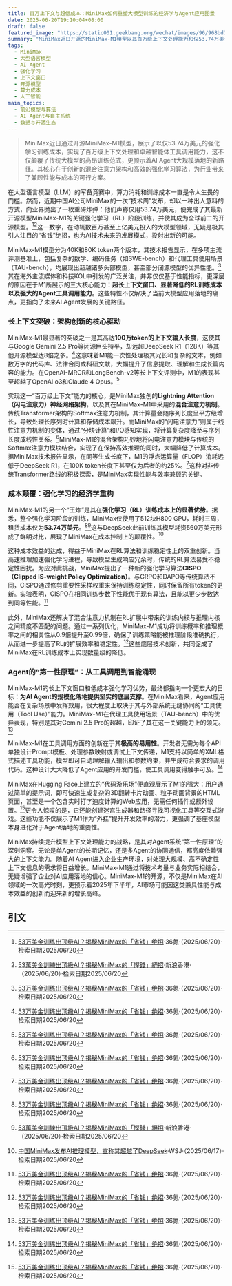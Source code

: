 ```yaml
---
title: 百万上下文与超低成本：MiniMax如何重塑大模型训练的经济学与Agent应用图景
date: 2025-06-20T19:10:04+08:00
draft: false
featured_image: "https://static001.geekbang.org/wechat/images/96/968bd72e8c41b410b177a6201248ce16.png"
summary: "MiniMax近日开源的MiniMax-M1模型以其百万级上下文处理能力和仅53.74万美元的强化学习训练成本，在AI领域引发震动。该模型通过创新的混合注意力架构和高效的强化学习算法（CISPO）实现性能与成本的平衡，并显著提升了AI Agent的工具调用和应用落地潜力。这一突破不仅挑战了现有大模型的高成本范式，也为AI产业的未来发展方向提供了新思路。"
tags: 
  - MiniMax
  - 大型语言模型
  - AI Agent
  - 强化学习
  - 上下文窗口
  - 开源模型
  - 算力成本
  - 人工智能
main_topics: 
  - 前沿模型与算法
  - AI Agent与自主系统
  - 数据与开源生态
---
```


> MiniMax近日通过开源MiniMax-M1模型，展示了以仅53.74万美元的强化学习训练成本，实现了百万级上下文处理和卓越智能体工具调用能力，这不仅颠覆了传统大模型的高昂训练范式，更预示着AI Agent大规模落地的新路径。其核心在于创新的混合注意力架构和高效的强化学习算法，为行业带来了兼顾性能与成本的可行方案。

在大型语言模型（LLM）的军备竞赛中，算力消耗和训练成本一直是令人生畏的门槛。然而，近期中国AI公司MiniMax的一次“技术周”发布，却以一种出人意料的方式，向业界抛出了一枚重磅炸弹：他们声称仅用53.74万美元，便完成了其最新开源模型MiniMax-M1的关键强化学习（RL）阶段训练，并使其成为全球前二的开源模型。[^1][^2]这一数字，在动辄数百万甚至上亿美元投入的大模型领域，无疑是极其引人注目的“省钱”绝招，也为AI技术未来的发展模式，投射出新的可能。

MiniMax-M1模型分为40K和80K token两个版本，其技术报告显示，在多项主流评测基准上，包括复杂的数学、编码任务（如SWE-bench）和代理工具使用场景（TAU-bench），均展现出超越诸多头部模型，甚至部分闭源模型的优异性能。[^1]其在海外主流媒体和科技KOL中引发的广泛关注，并非仅仅基于性能指标，更深层的原因在于M1所展示的三大核心能力：**超长上下文窗口、显著降低的RL训练成本以及强大的Agent工具调用能力**。这些特性不仅解决了当前大模型应用落地的痛点，更指向了未来AI Agent发展的关键路径。

### 长上下文突破：架构创新的核心驱动

MiniMax-M1最显著的突破之一是其高达**100万token的上下文输入长度**，这使其与Google Gemini 2.5 Pro等闭源巨头持平，却远超DeepSeek R1（128K）等其他开源模型达8倍之多。[^1]这意味着M1能一次性处理极其冗长和复杂的文本，例如数万字的代码库、法律合同或科研文献，大幅提升了信息提取、理解和生成长篇内容的能力。在OpenAI-MRCR和LongBench-v2等长上下文评测中，M1的表现甚至超越了OpenAI o3和Claude 4 Opus。[^1]

实现这一“百万级上下文”能力的核心，是MiniMax独创的**Lightning Attention（闪电注意力）神经网络架构**，以及其在MiniMax-M1中采用的**混合注意力机制**。传统Transformer架构的Softmax注意力机制，其计算量会随序列长度呈平方级增长，导致处理长序列时计算和存储成本飙升。而MiniMax的“闪电注意力”则属于线性注意力机制的变体，通过“分块计算”和I/O感知实现，将计算复杂度降至与序列长度成线性关系。[^1]MiniMax-M1的混合架构巧妙地将闪电注意力模块与传统的Softmax注意力模块结合，实现了在保持高效推理的同时，大幅降低了计算成本。据MiniMax技术报告显示，在同等生成长度下，M1的浮点运算量（FLOP）消耗远低于DeepSeek R1，在100K token长度下甚至仅为后者的约25%。[^1]这种对非传统Transformer路线的积极探索，是MiniMax实现性能与效率兼顾的关键。

### 成本颠覆：强化学习的经济学重构

MiniMax-M1的另一个“王炸”是其在**强化学习（RL）训练成本上的显著优势**。据悉，整个强化学习阶段的训练，MiniMax仅使用了512块H800 GPU，耗时三周，租赁成本仅为**53.74万美元**。[^1][^2]这与DeepSeek此前训练其模型耗资560万美元形成了鲜明对比，展现了MiniMax在成本控制上的颠覆性。[^5]

这种成本效益的达成，得益于MiniMax在RL算法和训练稳定性上的双重创新。当高速推理加速强化学习进程，导致模型生成响应冗余时，传统的RL算法易受不稳定性困扰。为应对此挑战，MiniMax提出了一种新的强化学习算法**CISPO（Clipped IS-weight Policy Optimization）**。与GRPO和DAPO等传统算法不同，CISPO通过修剪重要性采样权重来保持训练稳定性，同时保留所有token的更新。实验表明，CISPO在相同训练步数下性能优于现有算法，且能以更少步数达到同等性能。[^1]

此外，MiniMax还解决了混合注意力机制在RL扩展中带来的训练内核与推理内核之间精度不匹配的问题。通过一系列优化，MiniMax-M1成功将训练概率和推理概率之间的相关性从0.9倍提升至0.99倍，确保了训练策略能被推理阶段准确执行，从而进一步提高了RL的扩展效率和稳定性。[^1]这些底层技术创新，共同促成了MiniMax在RL训练成本上实现数量级的降低。

### Agent的“第一性原理”：从工具调用到智能涌现

MiniMax-M1的长上下文窗口和低成本强化学习优势，最终都指向一个更宏大的目标：**为AI Agent的规模化落地提供坚实的底层支撑**。在MiniMax看来，Agent应用能否在复杂场景中发挥效用，很大程度上取决于其与外部系统无缝协同的“工具使用（Tool Use）”能力。MiniMax-M1在代理工具使用场景（TAU-bench）中的优异表现，特别是其对Gemini 2.5 Pro的超越，印证了其在这一关键能力上的领先。[^1]

MiniMax-M1在工具调用方面的创新在于其**极高的易用性**。开发者无需为每个API单独设计Prompt模板、处理参数映射或调试上下文传递，M1支持以简单的XML格式描述工具功能，模型即可自动理解输入输出和参数约束，并生成符合要求的调用代码。这种设计大大降低了Agent应用的开发门槛，使工具调用变得触手可及。[^1]

MiniMax在Hugging Face上建立的“代码游乐场”便直观展示了M1的强大：用户通过简单的提示词，即可快速生成复杂的3D翻转卡片动画、粒子动画背景的HTML页面，甚至是一个包含实时打字速度计算的Web应用，无需任何插件或额外设置。[^1]更令人惊叹的是，它还能创建迷宫生成器和路径寻找可视化工具等交互式游戏。这些功能不仅展示了M1作为“外挂”提升开发效率的潜力，更强调了基座模型本身进化对于Agent落地的重要性。

MiniMax持续提升模型上下文处理能力的战略，是其对Agent系统“第一性原理”的深刻洞察。无论是单Agent的长期记忆，还是多Agent的协同通信，都高度依赖强大的上下文能力。随着AI Agent进入企业生产环境，对处理大规模、高不确定性上下文信息的需求将日益增长。MiniMax-M1通过将技术考量与业务实际相结合，无疑增强了企业对AI应用落地的信心。MiniMax-M1的开源，不仅是MiniMax在AI领域的一次高光时刻，更预示着2025年下半年，AI市场可能因这类兼具性能与成本效益的创新而迎来新的增长高峰。

## 引文
[^1]: [53万美金训练出顶级AI？揭秘MiniMax的「省钱」绝招](https://www.36kr.com/p/3343393837023364)·36氪·（2025/06/20）·检索日期2025/06/20
[^2]: [53萬美金訓練出頂級AI？揭秘MiniMax的「慳錢」絕招](https://portal.sina.com.hk/technology/sina/2025/06/20/1218321/53萬美金訓練出頂級ai？揭秘minimax的「慳錢」絕招/)·新浪香港·（2025/06/20）·检索日期2025/06/20
[^3]: [中国AI企业MiniMax推出推理模型，算力成本仅53万美元](https://xueqiu.com/6070098896/339133003)·雪球·（2025/06/17）·检索日期2025/06/20
[^4]: [200亿AI独角兽反击，MiniMax首款推理模型赶超DeepSeeK，强化学习训练仅用380万元](https://finance.sina.com.cn/roll/2025-06-17/doc-infakpra2070205.shtml)·新浪财经·（2025/06/17）·检索日期2025/06/20
[^5]: [中国MiniMax发布AI推理模型，宣称其超越了DeepSeek](https://cn.wsj.com/articles/china-sminimax-releases-ai-model-that-it-claims-beats-deepseek-6f88bbec)·WSJ·（2025/06/17）·检索日期2025/06/20
